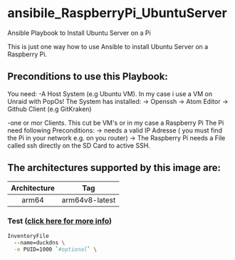 # ansibile_RaspberryPi_UbuntuServer
Ansible Playbook to Install Ubuntu Server on a Pi

This is just one way how to use Ansible to install Ubuntu Server on a Raspberry Pi.


## Preconditions to use this Playbook:

You need:
  -A Host System (e.g Ubuntu VM). In my case i use a VM on Unraid with PopOs! 
   The System has installed:
      -> Openssh
      -> Atom Editor
      -> Github Client (e.g GitKraken) 
      
  -one or mor Clients. This cut be VM's or in my case a Raspberry Pi
   The Pi need following Preconditions:
      -> needs a valid IP Adresse ( you must find the Pi in your network e.g. on you router) 
      -> The Raspberry Pi needs a File called ssh directly on the SD Card to active SSH. 




## The architectures supported by this image are:
| Architecture | Tag |
| :----: | --- |
| arm64 | arm64v8-latest |


### Test  ([click here for more info](https://google.com))

```bash
InventoryFile
  --name=duckdns \
  -e PUID=1000 `#optional` \

```
